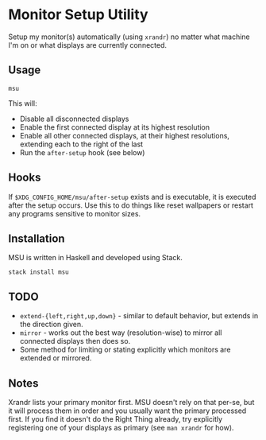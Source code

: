 # Monitor Setup Utility

Setup my monitor(s) automatically (using `xrandr`) no matter what machine I'm on
or what displays are currently connected.

## Usage

```console
msu
```

This will:

* Disable all disconnected displays
* Enable the first connected display at its highest resolution
* Enable all other connected displays, at their highest resolutions, extending
  each to the right of the last
* Run the `after-setup` hook (see below)

## Hooks

If `$XDG_CONFIG_HOME/msu/after-setup` exists and is executable, it is executed
after the setup occurs. Use this to do things like reset wallpapers or restart
any programs sensitive to monitor sizes.

## Installation

MSU is written in Haskell and developed using Stack.

```console
stack install msu
```

## TODO

* `extend-{left,right,up,down}` - similar to default behavior, but extends in
  the direction given.
* `mirror` - works out the best way (resolution-wise) to mirror all connected
  displays then does so.
* Some method for limiting or stating explicitly which monitors are extended or
  mirrored.

## Notes

Xrandr lists your primary monitor first. MSU doesn't rely on that per-se, but it
will process them in order and you usually want the primary processed first. If
you find it doesn't do the Right Thing already, try explicitly registering one
of your displays as primary (see `man xrandr` for how).
